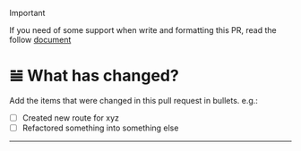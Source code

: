 > [!IMPORTANT]
> If you need of some support when write and formatting this PR, read the follow [document](https://docs.github.com/en/get-started/writing-on-github/getting-started-with-writing-and-formatting-on-github/basic-writing-and-formatting-syntax)

# 𝌡 What has changed?

Add the items that were changed in this pull request in bullets. e.g.:

- [ ] Created new route for xyz
- [ ] Refactored something into something else

<!--
# 💻 Preview

Uncomment and add screenshots or screen recordings here if you have them
-->

<!--
# 👮 Feature flags

- featureFlagName
  - Default value: true - description of the default behavior
  - Another value here - description of behavior using this value -->

---
